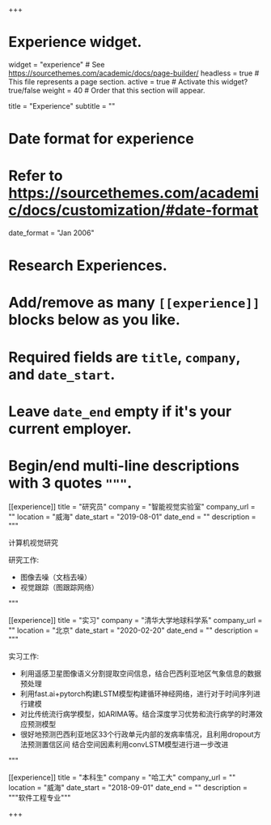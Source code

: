 +++
# Experience widget.
widget = "experience"  # See https://sourcethemes.com/academic/docs/page-builder/
headless = true  # This file represents a page section.
active = true  # Activate this widget? true/false
weight = 40  # Order that this section will appear.

title = "Experience"
subtitle = ""

# Date format for experience
#   Refer to https://sourcethemes.com/academic/docs/customization/#date-format
date_format = "Jan 2006"

# Research Experiences.
#   Add/remove as many `[[experience]]` blocks below as you like.
#   Required fields are `title`, `company`, and `date_start`.
#   Leave `date_end` empty if it's your current employer.
#   Begin/end multi-line descriptions with 3 quotes `"""`.
[[experience]]
  title = "研究员"
  company = "智能视觉实验室"
  company_url = ""
  location = "威海"
  date_start = "2019-08-01"
  date_end = ""
  description = """

计算机视觉研究

研究工作:

- 图像去噪（文档去噪）
- 视觉跟踪（图跟踪网络）

"""

[[experience]]
  title = "实习"
  company = "清华大学地球科学系"
  company_url = ""
  location = "北京"
  date_start = "2020-02-20"
  date_end = ""
  description = """

实习工作:

- 利用遥感卫星图像语义分割提取空间信息，结合巴西利亚地区气象信息的数据预处理
- 利用fast.ai+pytorch构建LSTM模型构建循环神经网络，进行对于时间序列进行建模
- 对比传统流行病学模型，如ARIMA等。结合深度学习优势和流行病学的时滞效应预测模型
- 很好地预测巴西利亚地区33个行政单元内部的发病率情况，且利用dropout方法预测置信区间
    结合空间因素利用convLSTM模型进行进一步改进

"""

[[experience]]
  title = "本科生"
  company = "哈工大"
  company_url = ""
  location = "威海"
  date_start = "2018-09-01"
  date_end = ""
  description = """软件工程专业"""

+++
